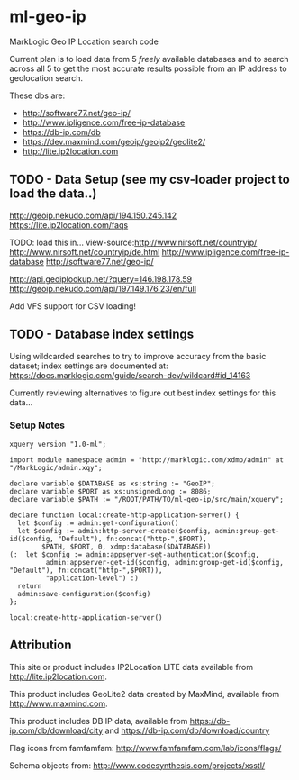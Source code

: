 # ml-geo-ip
MarkLogic Geo IP Location search code

Current plan is to load data from 5 _freely_ available databases and to search across all 5 to get the most accurate results possible from an IP address to geolocation search.

These dbs are:
- http://software77.net/geo-ip/
- http://www.ipligence.com/free-ip-database
- https://db-ip.com/db
- https://dev.maxmind.com/geoip/geoip2/geolite2/
- http://lite.ip2location.com


## TODO - Data Setup (see my csv-loader project to load the data..)


http://geoip.nekudo.com/api/194.150.245.142
https://lite.ip2location.com/faqs

TODO: load this in...
view-source:http://www.nirsoft.net/countryip/
http://www.nirsoft.net/countryip/de.html
http://www.ipligence.com/free-ip-database
http://software77.net/geo-ip/

http://api.geoiplookup.net/?query=146.198.178.59
http://geoip.nekudo.com/api/197.149.176.23/en/full

Add VFS support for CSV loading!

## TODO - Database index settings

Using wildcarded searches to try to improve accuracy from the basic dataset; index settings are documented at:
https://docs.marklogic.com/guide/search-dev/wildcard#id_14163

Currently reviewing alternatives to figure out best index settings for this data...


### Setup Notes
```xquery
xquery version "1.0-ml";

import module namespace admin = "http://marklogic.com/xdmp/admin" at "/MarkLogic/admin.xqy";

declare variable $DATABASE as xs:string := "GeoIP";
declare variable $PORT as xs:unsignedLong := 8086;
declare variable $PATH := "/ROOT/PATH/TO/ml-geo-ip/src/main/xquery";

declare function local:create-http-application-server() {
  let $config := admin:get-configuration()
  let $config := admin:http-server-create($config, admin:group-get-id($config, "Default"), fn:concat("http-",$PORT),
        $PATH, $PORT, 0, xdmp:database($DATABASE))
(:  let $config := admin:appserver-set-authentication($config,
         admin:appserver-get-id($config, admin:group-get-id($config, "Default"), fn:concat("http-",$PORT)),
         "application-level") :)
  return
  admin:save-configuration($config)
};

local:create-http-application-server()
```

## Attribution

This site or product includes IP2Location LITE data available from <a href="http://lite.ip2location.com">http://lite.ip2location.com</a>.

This product includes GeoLite2 data created by MaxMind, available from <a href="http://www.maxmind.com">http://www.maxmind.com</a>.

This product includes DB IP data, available from  https://db-ip.com/db/download/city and https://db-ip.com/db/download/country

Flag icons from famfamfam: http://www.famfamfam.com/lab/icons/flags/ 

Schema objects from: http://www.codesynthesis.com/projects/xsstl/